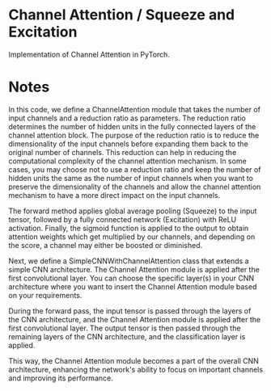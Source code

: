 # Channel Attention / Squeeze and Excitation
Implementation of Channel Attention in PyTorch.

# Notes
In this code, we define a ChannelAttention module that takes the number of input channels and a reduction ratio as parameters. The reduction ratio determines the number of hidden units in the fully connected layers of the channel attention block. The purpose of the reduction ratio is to reduce the dimensionality of the input channels before expanding them back to the original number of channels. This reduction can help in reducing the computational complexity of the channel attention mechanism. In some cases, you may choose not to use a reduction ratio and keep the number of hidden units the same as the number of input channels when you want to preserve the dimensionality of the channels and allow the channel attention mechanism to have a more direct impact on the input channels.

The forward method applies global average pooling (Squeeze) to the input tensor, followed by a fully connected network (Excitation) with ReLU activation. Finally, the sigmoid function is applied to the output to obtain attention weights which get multiplied by our channels, and depending on the score, a channel may either be boosted or diminished.

Next, we define a SimpleCNNWithChannelAttention class that extends a simple CNN architecture. The Channel Attention module is applied after the first convolutional layer. You can choose the specific layer(s) in your CNN architecture where you want to insert the Channel Attention module based on your requirements.

During the forward pass, the input tensor is passed through the layers of the CNN architecture, and the Channel Attention module is applied after the first convolutional layer. The output tensor is then passed through the remaining layers of the CNN architecture, and the classification layer is applied.

This way, the Channel Attention module becomes a part of the overall CNN architecture, enhancing the network's ability to focus on important channels and improving its performance.

